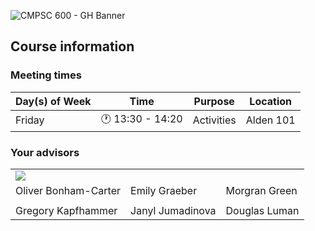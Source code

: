 ![CMPSC 600 - GH Banner](https://github.com/user-attachments/assets/ccdf7c18-e758-4d23-a7fe-e6413f513cb4)

## Course information

### Meeting times

|Day(s) of Week            |Time          |Purpose     |Location                        |
|--------------------------|--------------|------------|--------------------------------|
|Friday                    |🕐 13:30 - 14:20 |Activities   |Alden 101                   |

### Your advisors

<table>
<tbody>
  <tr>
    <td><img src="https://avatars.githubusercontent.com/u/31265642?v=4?s=100"></td>
    <td></td>
    <td></td>
  </tr>
  <tr>
    <td>Oliver Bonham-Carter</td>
    <td>Emily Graeber</td>
    <td>Morgran Green</td>
  </tr>
  <tr>
    <td></td>
    <td></td>
    <td></td>
  </tr>
  <tr>
    <td>Gregory Kapfhammer</td>
    <td>Janyl Jumadinova</td>
    <td>Douglas Luman</td>
  </tr>
</tbody>
</table>
